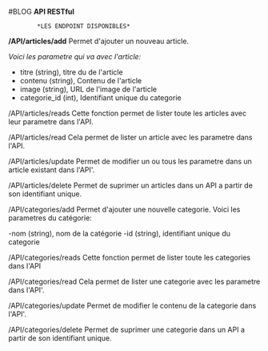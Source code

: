 #BLOG
**API RESTful**

            *LES ENDPOINT DISPONIBLES*

**/API/articles/add**
Permet d'ajouter un nouveau article.

_Voici les parametre qui va avec l'article:_

- titre (string), titre du de l'article
- contenu (string), Contenu de l'article
- image (string), URL de l'image de l'article
- categorie_id (int), Identifiant unique du categorie

/API/articles/reads
Cette fonction permet de lister toute les articles avec leur parametre dans l'API.

/API/articles/read
Cela permet de lister un article avec les parametre dans l'API.

/API/articles/update
Permet de modifier un ou tous les parametre dans un article existant dans l'API'.

/API/articles/delete
Permet de suprimer un articles dans un API a partir de son identifiant unique.

/API/categories/add
Permet d'ajouter une nouvelle categorie.
Voici les parametres du catégorie:

-nom (string), nom de la catégorie
-id (string), identifiant unique du categorie

/API/categories/reads
Cette fonction permet de lister toute les categories dans l'API

/API/categories/read
Cela permet de lister une categorie avec les parametre dans l'API'.

/API/categories/update
Permet de modifier le contenu de la categorie dans l'API'.

/API/categories/delete
Permet de suprimer une categorie dans un API a partir de son identifiant unique.
